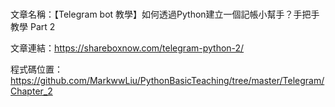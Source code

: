 #
文章名稱：【Telegram bot 教學】如何透過Python建立一個記帳小幫手？手把手教學 Part 2

文章連結：https://shareboxnow.com/telegram-python-2/

程式碼位置：https://github.com/MarkwwLiu/PythonBasicTeaching/tree/master/Telegram/Chapter_2
